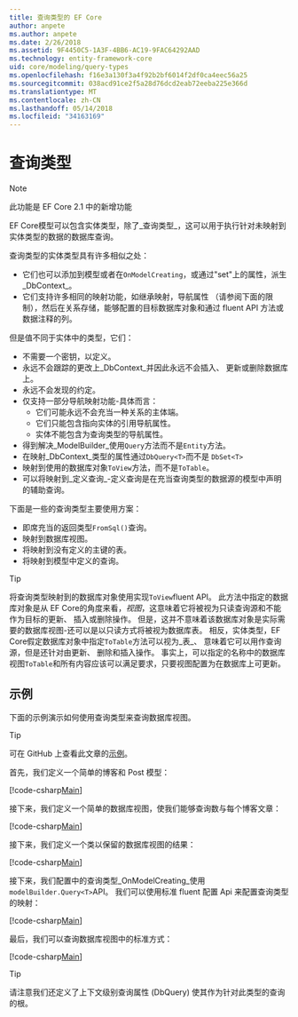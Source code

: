 ```yaml
---
title: 查询类型的 EF Core
author: anpete
ms.author: anpete
ms.date: 2/26/2018
ms.assetid: 9F4450C5-1A3F-4BB6-AC19-9FAC64292AAD
ms.technology: entity-framework-core
uid: core/modeling/query-types
ms.openlocfilehash: f16e3a130f3a4f92b2bf6014f2df0ca4eec56a25
ms.sourcegitcommit: 038acd91ce2f5a28d76dcd2eab72eeba225e366d
ms.translationtype: MT
ms.contentlocale: zh-CN
ms.lasthandoff: 05/14/2018
ms.locfileid: "34163169"
---
```

# <a name="query-types"></a>查询类型
> [!NOTE]
> 此功能是 EF Core 2.1 中的新增功能

EF Core模型可以包含实体类型，除了_查询类型_，这可以用于执行针对未映射到实体类型的数据的数据库查询。

查询类型的实体类型具有许多相似之处：

- 它们也可以添加到模型或者在`OnModelCreating`，或通过"set"上的属性，派生_DbContext_。
- 它们支持许多相同的映射功能，如继承映射，导航属性 （请参阅下面的限制），然后在关系存储，能够配置的目标数据库对象和通过 fluent API 方法或数据注释的列。

但是值不同于实体中的类型，它们：

- 不需要一个密钥，以定义。
- 永远不会跟踪的更改上_DbContext_并因此永远不会插入、 更新或删除数据库上。
- 永远不会发现的约定。
- 仅支持一部分导航映射功能-具体而言：
  - 它们可能永远不会充当一种关系的主体端。
  - 它们只能包含指向实体的引用导航属性。
  - 实体不能包含为查询类型的导航属性。
- 得到解决_ModelBuilder_使用`Query`方法而不是`Entity`方法。
- 在映射_DbContext_类型的属性通过`DbQuery<T>`而不是 `DbSet<T>`
- 映射到使用的数据库对象`ToView`方法，而不是`ToTable`。
- 可以将映射到_定义查询_-定义查询是在充当查询类型的数据源的模型中声明的辅助查询。

下面是一些的查询类型主要使用方案：

- 即席充当的返回类型`FromSql()`查询。
- 映射到数据库视图。
- 将映射到没有定义的主键的表。
- 将映射到模型中定义的查询。

> [!TIP]
> 将查询类型映射到的数据库对象使用实现`ToView`fluent API。 此方法中指定的数据库对象是从 EF Core的角度来看，_视图_，这意味着它将被视为只读查询源和不能作为目标的更新、 插入或删除操作。 但是，这并不意味着该数据库对象是实际需要的数据库视图-还可以是以只读方式将被视为数据库表。 相反，实体类型，EF Core假定数据库对象中指定`ToTable`方法可以视为_表_、 意味着它可以用作查询源，但是还针对由更新、 删除和插入操作。 事实上，可以指定的名称中的数据库视图`ToTable`和所有内容应该可以满足要求，只要视图配置为在数据库上可更新。

## <a name="example"></a>示例

下面的示例演示如何使用查询类型来查询数据库视图。

> [!TIP]
> 可在 GitHub 上查看此文章的[示例](https://github.com/aspnet/EntityFrameworkCore/tree/dev/samples/QueryTypes)。

首先，我们定义一个简单的博客和 Post 模型：

[!code-csharp[Main](../../../efcore-dev/samples/QueryTypes/Program.cs#Entities)]

接下来，我们定义一个简单的数据库视图，使我们能够查询数与每个博客文章：

[!code-csharp[Main](../../../efcore-dev/samples/QueryTypes/Program.cs#View)]

接下来，我们定义一个类以保留的数据库视图的结果：

[!code-csharp[Main](../../../efcore-dev/samples/QueryTypes/Program.cs#QueryType)]

接下来，我们配置中的查询类型_OnModelCreating_使用`modelBuilder.Query<T>`API。
我们可以使用标准 fluent 配置 Api 来配置查询类型的映射：

[!code-csharp[Main](../../../efcore-dev/samples/QueryTypes/Program.cs#Configuration)]

最后，我们可以查询数据库视图中的标准方式：

[!code-csharp[Main](../../../efcore-dev/samples/QueryTypes/Program.cs#Query)]

> [!TIP]
> 请注意我们还定义了上下文级别查询属性 (DbQuery) 使其作为针对此类型的查询的根。
